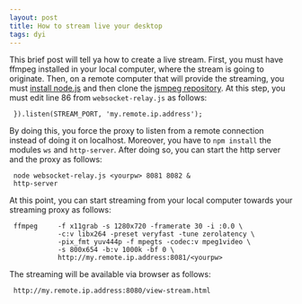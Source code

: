 ```yaml
---
layout: post
title: How to stream live your desktop
tags: dyi
---
```


This brief post will tell ya how to create a live stream. First, you must have ffmpeg installed in your local computer, where the stream is going to originate. 
Then, on a remote computer that will provide the streaming, you must [install node.js](https://github.com/nodesource/distributions#debinstall) and then clone the [jsmpeg repository](https://github.com/phoboslab/jsmpeg).
At this step, you must edit line 86 from `websocket-relay.js` as follows:

     }).listen(STREAM_PORT, 'my.remote.ip.address');

By doing this, you force the proxy to listen from a remote connection instead of doing it on localhost. Moreover, you have to `npm install` the modules `ws` and `http-server`.
After doing so, you can start the http server and the proxy as follows:

     node websocket-relay.js <yourpw> 8081 8082 & 
     http-server

At this point, you can start streaming from your local computer towards your streaming proxy as follows:

     ffmpeg     -f x11grab -s 1280x720 -framerate 30 -i :0.0 \
                -c:v libx264 -preset veryfast -tune zerolatency \
                -pix_fmt yuv444p -f mpegts -codec:v mpeg1video \
                -s 800x654 -b:v 1000k -bf 0 \
                http://my.remote.ip.address:8081/<yourpw>

The streaming will be available via browser as follows:

     http://my.remote.ip.address:8080/view-stream.html
